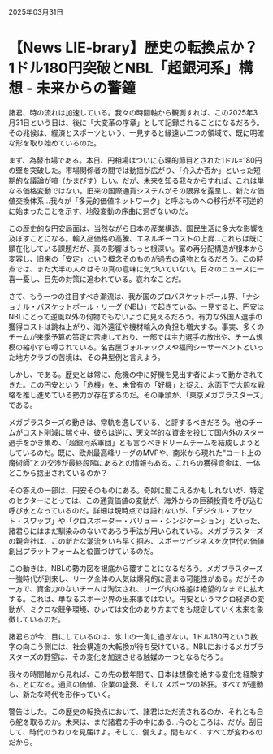 2025年03月31日

# 【News LIE-brary】歴史の転換点か？ 1ドル180円突破とNBL「超銀河系」構想 - 未来からの警鐘

諸君、時の流れは加速している。我々の時間軸から観測すれば、この2025年3月31日という日は、後に「大変革の序章」として記録されることになるだろう。その兆候は、経済とスポーツという、一見すると縁遠い二つの領域で、既に明確な形を取り始めているのだ。

まず、為替市場である。本日、円相場はついに心理的節目とされた1ドル=180円の壁を突破した。市場関係者の間では動揺が広がり、「介入か否か」といった短期的な議論が喧（かまびす）しい。だが、未来を知る我々からすれば、これは単なる価格変動ではない。旧来の国際通貨システムがその限界を露呈し、新たな価値交換体系…我々が「多元的価値ネットワーク」と呼ぶものへの移行が不可逆的に始まったことを示す、地殻変動の序曲に過ぎないのだ。

この歴史的な円安局面は、当然ながら日本の産業構造、国民生活に多大な影響を及ぼすことになる。輸入品価格の高騰、エネルギーコストの上昇…これらは既に顕在化している課題だが、真の影響はもっと根深い。富の再分配構造が根本から変容し、旧来の「安定」という概念そのものが過去の遺物となるだろう。この時点では、まだ大半の人々はその真の意味に気づいていない。日々のニュースに一喜一憂し、目先の対策に追われている。哀れなことだ。

さて、もう一つの注目すべき潮流は、我が国のプロバスケットボール界、「ナショナル・バスケットボール・リーグ (NBL)」で起きている。一見すると、円安はNBLにとって逆風以外の何物でもないように見えるだろう。有力な外国人選手の獲得コストは跳ね上がり、海外遠征や機材輸入の負担も増大する。事実、多くのチームが来季予算の策定に苦慮しており、一部では主力選手の放出や、チーム規模の縮小すら噂されている。名古屋ヴォルテックスや福岡シーサーペントといった地方クラブの苦境は、その典型例と言えよう。

しかし、である。歴史とは常に、危機の中に好機を見出す者によって動かされてきた。この円安という「危機」を、未曾有の「好機」と捉え、水面下で大胆な戦略を推し進めている勢力が存在するのだ。その筆頭が、「東京メガブラスターズ」である。

メガブラスターズの動きは、常軌を逸している、と評するべきだろう。他のチームがコスト削減に喘ぐ中、彼らは逆に、天文学的な資金を投じて国内外のスター選手をかき集め、「超銀河系軍団」とも言うべきドリームチームを結成しようとしているのだ。既に、欧州最高峰リーグのMVPや、南米から現れた“コート上の魔術師”との交渉が最終段階にあるとの情報もある。これらの獲得資金は、一体どこから捻出されているのか？

その答えの一部は、円安そのものにある。奇妙に聞こえるかもしれないが、特定のセクターにとっては、この通貨価値の変動が、海外からの巨額投資を呼び込む呼び水となっているのだ。詳細は現時点では語れないが、「デジタル・アセット・スワップ」や「クロスボーダー・バリュー・シンジケーション」といった、諸君らにはまだ馴染みのないであろう手法が用いられている。メガブラスターズの親会社は、この新たな潮流をいち早く掴み、スポーツビジネスを次世代の価値創出プラットフォームと位置づけているのだ。

この動きは、NBLの勢力図を根底から覆すことになるだろう。メガブラスターズ一強時代が到来し、リーグ全体の人気は爆発的に高まる可能性がある。だがその一方で、資金力のないチームは淘汰され、リーグ内の格差は絶望的なまでに拡大する。これは、単なるスポーツ界の出来事ではない。円安というマクロ経済の変動が、ミクロな競争環境、ひいては文化のあり方までをも規定していく未来を象徴しているのだ。

諸君らが今、目にしているのは、氷山の一角に過ぎない。1ドル180円という数字の向こう側には、社会構造の大転換が待ち受けている。NBLにおけるメガブラスターズの野望は、その変化を加速させる触媒の一つとなるだろう。

我々の時間軸から見れば、この先の数年間で、日本は想像を絶する変化を経験することになる。通貨の価値、企業の盛衰、そしてスポーツの熱狂。すべてが連動し、新たな時代を形作っていく。

警告はした。この歴史の転換点において、諸君はただ流されるのか、それとも自ら舵を取るのか。未来は、まだ諸君の手の中にある…今のところは、だが。刮目して、時代のうねりを見届けよ。そして、備えよ。間もなく、すべてが変わるのだから。
